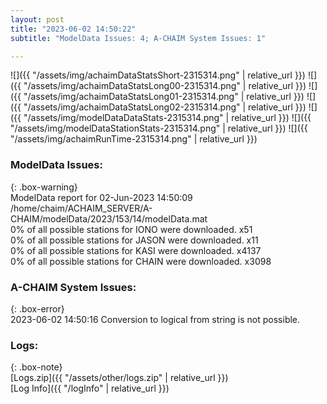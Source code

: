 ```yaml
---
layout: post
title: "2023-06-02 14:50:22"
subtitle: "ModelData Issues: 4; A-CHAIM System Issues: 1"

---
```


![]({{ "/assets/img/achaimDataStatsShort-2315314.png" | relative_url }})
![]({{ "/assets/img/achaimDataStatsLong00-2315314.png" | relative_url }})
![]({{ "/assets/img/achaimDataStatsLong01-2315314.png" | relative_url }})
![]({{ "/assets/img/achaimDataStatsLong02-2315314.png" | relative_url }})
![]({{ "/assets/img/modelDataDataStats-2315314.png" | relative_url }})
![]({{ "/assets/img/modelDataStationStats-2315314.png" | relative_url }})
![]({{ "/assets/img/achaimRunTime-2315314.png" | relative_url }})


### ModelData Issues:  
  
{: .box-warning}  
 ModelData report for 02-Jun-2023 14:50:09   
 /home/chaim/ACHAIM_SERVER/A-CHAIM/modelData/2023/153/14/modelData.mat   
 0% of all possible stations for IONO were downloaded. x51   
 0% of all possible stations for JASON were downloaded. x11   
 0% of all possible stations for KASI were downloaded. x4137   
 0% of all possible stations for CHAIN were downloaded. x3098   
  
### A-CHAIM System Issues:  
  
{: .box-error}  
2023-06-02 14:50:16 Conversion to logical from string is not possible.  

### Logs:  
  
{: .box-note}  
[Logs.zip]({{ "/assets/other/logs.zip" | relative_url }})  
[Log Info]({{ "/logInfo" | relative_url }})  
